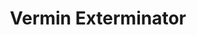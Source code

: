 ---
layout: game
title: Vermin Exterminator
category: Action Game, Simulation Game
iframe: https://itch.io/embed/822005
img: vermin-exterminator.png
lang: en
ref: vermin-exterminator
contentfile: en/vermin-exterminator-content.md
carousel:
- vermin-exterminator/screen1.png
- vermin-exterminator/screen2.png
- vermin-exterminator/screen3.png
- vermin-exterminator/screen4.png
- vermin-exterminator/screen5.png
- vermin-exterminator/screen6.png
- vermin-exterminator/screen7.png
- vermin-exterminator/gif1.gif
- vermin-exterminator/gif2.gif
- vermin-exterminator/gif8.gif
- vermin-exterminator/gif9.gif
- vermin-exterminator/gif3.gif
- vermin-exterminator/gif7.gif
- vermin-exterminator/gif11.gif
- vermin-exterminator/gif6.gif
- vermin-exterminator/gif10.gif
- vermin-exterminator/gif4.gif
- vermin-exterminator/gif5.gif
---